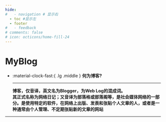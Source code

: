 ```yaml
---
hide:
#   - navigation # 显示右
  - toc #显示左
  - footer
#   - feedback
# comments: false
# icon: octicons/home-fill-24
---
```


# MyBlog
<div class="grid cards" markdown>

-   :material-clock-fast:{ .lg .middle } __何为博客?__

    ---
    **博客，仅音译，英文名为Blogger，为Web Log的混成词。**  
    **其正式名称为网络日记；又音译为部落格或部落阁等，是社会媒体网络的一部分。是使用特定的软件，在网络上出版、发表和张贴个人文章的人，或者是一种通常由个人管理、不定期张贴新的文章的网站**
    
</div>

***


<style>

.md-grid {
  max-width: 1200px;
}
</style>